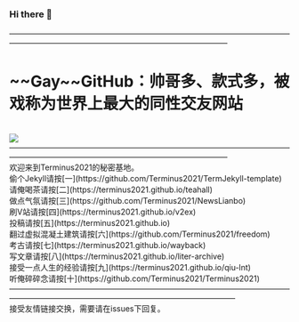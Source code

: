 ### Hi there 👋<br>
————————————————————————————————————————————————————————————————<br>
<h1>~~Gay~~GitHub：帅哥多、款式多，被戏称为世界上最大的同性交友网站</h1><br>
<img src="https://s4.ax1x.com/2022/01/30/HC06Qf.png"><br>
————————————————————————————————————————————————————————————————<br>  
欢迎来到Terminus2021的秘密基地。<br>
偷个Jekyll请按[一](https://github.com/Terminus2021/TermJekyll-template)<br> 
请俺喝茶请按[二](https://terminus2021.github.io/teahall)<br>  
做点气氛请按[三](https://github.com/Terminus2021/NewsLianbo)<br>  
刷V站请按[四](https://terminus2021.github.io/v2ex)<br>  
投稿请按[五](https://terminus2021.github.io)<br>  
翻过虚拟混凝土建筑请按[六](https://github.com/Terminus2021/freedom)<br>  
考古请按[七](https://terminus2021.github.io/wayback)<br>  
写文章请按[八](https://terminus2021.github.io/liter-archive)<br>  
接受一点人生的经验请按[九](https://terminus2021.github.io/qiu-lnt)<br>  
听俺碎碎念请按[十](https://github.com/Terminus2021/Terminus2021)<br>  
—————————————————————————————————————————————————————————————————<br>
接受友情链接交换，需要请在issues下回复。

